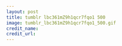 ```yaml
---
layout: post
title: tumblr lbc361mZ9h1qcr7fqo1 500
image: tumblr_lbc361mZ9h1qcr7fqo1_500.gif
credit_name: 
credit_url:
---
```


